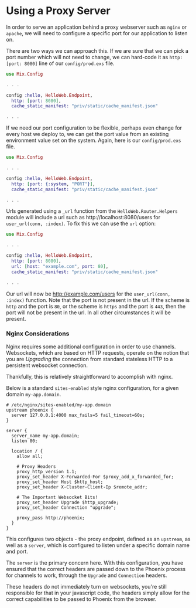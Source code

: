 # Using a Proxy Server

In order to serve an application behind a proxy webserver such as `nginx` or `apache`, we will need to configure a specific port for our application to listen on.

There are two ways we can approach this. If we are sure that we can pick a port number which will not need to change, we can hard-code it as `http: [port: 8080]` line of our `config/prod.exs` file.

```elixir
use Mix.Config

. . .

config :hello, HelloWeb.Endpoint,
  http: [port: 8080],
  cache_static_manifest: "priv/static/cache_manifest.json"

. . .
```

If we need our port configuration to be flexible, perhaps even change for every host we deploy to, we can get the port value from an existing environment value set on the system. Again, here is our `config/prod.exs` file.

```elixir
use Mix.Config

. . .

config :hello, HelloWeb.Endpoint,
  http: [port: {:system, "PORT"}],
  cache_static_manifest: "priv/static/cache_manifest.json"

. . .
```

Urls generated using a `_url` function from the `HelloWeb.Router.Helpers` module will include a url such as http://localhost:8080/users for `user_url(conn, :index)`. To fix this we can use the `url` option:

```elixir
use Mix.Config

. . .

config :hello, HelloWeb.Endpoint,
  http: [port: 8080],
  url: [host: "example.com", port: 80],
  cache_static_manifest: "priv/static/cache_manifest.json"

. . .
```

Our url will now be http://example.com/users for the `user_url(conn, :index)` function. Note that the port is not present in the url. If the scheme is `http` and the port is `80`, or the scheme is `https` and the port is `443`, then the port will not be present in the url. In all other circumstances it will be present.

### Nginx Considerations
Nginx requires some additional configuration in order to use channels. Websockets, which are based on HTTP requests, operate on the notion that you are _Upgrading_ the connection from standard stateless HTTP to a persistent websocket connection.

Thankfully, this is relatively straightforward to accomplish with nginx.

Below is a standard `sites-enabled` style nginx configuration, for a given domain `my-app.domain`.

```
# /etc/nginx/sites-enabled/my-app.domain
upstream phoenix {
  server 127.0.0.1:4000 max_fails=5 fail_timeout=60s;
}

server {
  server_name my-app.domain;
  listen 80;

  location / {
    allow all;

    # Proxy Headers
    proxy_http_version 1.1;
    proxy_set_header X-Forwarded-For $proxy_add_x_forwarded_for;
    proxy_set_header Host $http_host;
    proxy_set_header X-Cluster-Client-Ip $remote_addr;

    # The Important Websocket Bits!
    proxy_set_header Upgrade $http_upgrade;
    proxy_set_header Connection "upgrade";

    proxy_pass http://phoenix;
  }
}

```
This configures two objects - the proxy endpoint, defined as an `upstream`, as well as a `server`, which is configured to listen under a specific domain name and port.

The `server` is the primary concern here. With this configuration, you have ensured that the correct headers are passed down to the Phoenix process for channels to work, through the `Upgrade` and `Connection` headers.

These headers do not immediately turn on websockets, you're still responsible for that in your javascript code, the headers simply allow for the correct capabilities to be passed to Phoenix from the browser.
